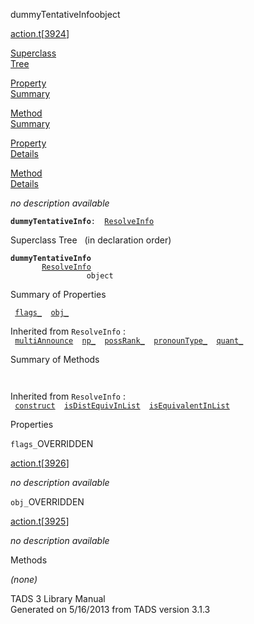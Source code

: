 ---
---
<span class="title">dummyTentativeInfo</span><span class="type">object</span>

[action.t](../file/action.t.html)\[[3924](../source/action.t.html#3924)\]

[Superclass  
Tree](#_SuperClassTree_)

[Property  
Summary](#_PropSummary_)

[Method  
Summary](#_MethodSummary_)

[Property  
Details](#_Properties_)

[Method  
Details](#_Methods_)

<div class="fdesc">

*no description available*

**`dummyTentativeInfo`**` :   `[`ResolveInfo`](../object/ResolveInfo.html)

</div>

<span id="_SuperClassTree_"></span>

<div class="mjhd">

<span class="hdln">Superclass Tree</span>   (in declaration order)

</div>

**`dummyTentativeInfo`**  
`         `[`ResolveInfo`](../object/ResolveInfo.html)  
`                 object`  
<span id="_PropSummary_"></span>

<div class="mjhd">

<span class="hdln">Summary of Properties</span>  

</div>

` `[`flags_`](#flags_)`  `[`obj_`](#obj_)`  `

Inherited from `ResolveInfo` :  
` `[`multiAnnounce`](../object/ResolveInfo.html#multiAnnounce)`  `[`np_`](../object/ResolveInfo.html#np_)`  `[`possRank_`](../object/ResolveInfo.html#possRank_)`  `[`pronounType_`](../object/ResolveInfo.html#pronounType_)`  `[`quant_`](../object/ResolveInfo.html#quant_)`  `

<span id="_MethodSummary_"></span>

<div class="mjhd">

<span class="hdln">Summary of Methods</span>  

</div>

` `

Inherited from `ResolveInfo` :  
` `[`construct`](../object/ResolveInfo.html#construct)`  `[`isDistEquivInList`](../object/ResolveInfo.html#isDistEquivInList)`  `[`isEquivalentInList`](../object/ResolveInfo.html#isEquivalentInList)`  `

<span id="_Properties_"></span>

<div class="mjhd">

<span class="hdln">Properties</span>  

</div>

<span id="flags_"></span>

`flags_`<span class="rem">OVERRIDDEN</span>

[action.t](../file/action.t.html)\[[3926](../source/action.t.html#3926)\]

<div class="desc">

*no description available*

</div>

<span id="obj_"></span>

`obj_`<span class="rem">OVERRIDDEN</span>

[action.t](../file/action.t.html)\[[3925](../source/action.t.html#3925)\]

<div class="desc">

*no description available*

</div>

<span id="_Methods_"></span>

<div class="mjhd">

<span class="hdln">Methods</span>  

</div>

*(none)*

<div class="ftr">

TADS 3 Library Manual  
Generated on 5/16/2013 from TADS version 3.1.3

</div>
